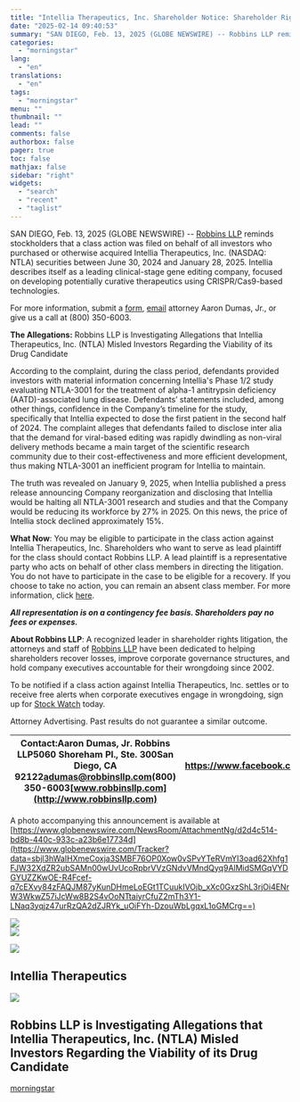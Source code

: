 ```yaml
---
title: "Intellia Therapeutics, Inc. Shareholder Notice: Shareholder Rights Law Firm Robbins LLP Reminds Investors of the Class Action Against NTLA"
date: "2025-02-14 09:40:53"
summary: "SAN DIEGO, Feb. 13, 2025 (GLOBE NEWSWIRE) -- Robbins LLP reminds stockholders that a class action was filed on behalf of all investors who purchased or otherwise acquired Intellia Therapeutics, Inc. (NASDAQ: NTLA) securities between June 30, 2024 and January 28, 2025. Intellia describes itself as a leading clinical-stage gene..."
categories:
  - "morningstar"
lang:
  - "en"
translations:
  - "en"
tags:
  - "morningstar"
menu: ""
thumbnail: ""
lead: ""
comments: false
authorbox: false
pager: true
toc: false
mathjax: false
sidebar: "right"
widgets:
  - "search"
  - "recent"
  - "taglist"
---
```


SAN DIEGO, Feb. 13, 2025 (GLOBE NEWSWIRE) -- [Robbins LLP](https://www.globenewswire.com/Tracker?data=xk93b825FQDNP8Unw95er-vGES4kvYEMuqwPLi35bG0eKa_7IQOufwODxys8i26MP-6NHSXhFwNkDbhfIT6LBoY65eEIMfS7Rs0D54oq5HYOFXfJPnqH-nx5U3ZkXkMW) reminds stockholders that a class action was filed on behalf of all investors who purchased or otherwise acquired Intellia Therapeutics, Inc. (NASDAQ: NTLA) securities between June 30, 2024 and January 28, 2025. Intellia describes itself as a leading clinical-stage gene editing company, focused on developing potentially curative therapeutics using CRISPR/Cas9-based technologies.

For more information, submit a [form](https://www.globenewswire.com/Tracker?data=MELmLlHlishxw4eY54Gmn5_JYABYN0cnVdFfpFNzKTR3LG2cqwgrtGjwnoggXTxFNWUaT66QQi0e5bAzcSFgKluvioIN0pdZ-doQZR5Lzg0=), [email](https://www.globenewswire.com/Tracker?data=HlbiaMKGHZmrfdY6aGpdUI1gC8IKRK_0zfyZ2HSDlpI2QGzcFTJT-PENf_e5INwVL8TYAeji76mNyWQaxWeupg==) attorney Aaron Dumas, Jr., or give us a call at (800) 350-6003.

**The Allegations:** Robbins LLP is Investigating Allegations that Intellia Therapeutics, Inc. (NTLA) Misled Investors Regarding the Viability of its Drug Candidate

According to the complaint, during the class period, defendants provided investors with material information concerning Intellia's Phase 1/2 study evaluating NTLA-3001 for the treatment of alpha-1 antitrypsin deficiency (AATD)-associated lung disease. Defendants’ statements included, among other things, confidence in the Company’s timeline for the study, specifically that Intellia expected to dose the first patient in the second half of 2024. The complaint alleges that defendants failed to disclose inter alia that the demand for viral-based editing was rapidly dwindling as non-viral delivery methods became a main target of the scientific research community due to their cost-effectiveness and more efficient development, thus making NTLA-3001 an inefficient program for Intellia to maintain.

The truth was revealed on January 9, 2025, when Intellia published a press release announcing Company reorganization and disclosing that Intellia would be halting all NTLA-3001 research and studies and that the Company would be reducing its workforce by 27% in 2025. On this news, the price of Intellia stock declined approximately 15%.

**What Now**: You may be eligible to participate in the class action against Intellia Therapeutics, Inc. Shareholders who want to serve as lead plaintiff for the class should contact Robbins LLP. A lead plaintiff is a representative party who acts on behalf of other class members in directing the litigation. You do not have to participate in the case to be eligible for a recovery. If you choose to take no action, you can remain an absent class member. For more information, click [here](https://www.globenewswire.com/Tracker?data=0zT10AEBQvC22VcTXkUQHqnYxiq-O6T2UXFmCtKP3FPDKzqTOyIfTMqat4OdGZb5TSwsfXhJon0ZRZ0ioOgeIfS6RjoKmunctrL-6hX9fiM=).

***All representation is on a contingency fee basis. Shareholders pay no fees or expenses.***

**About Robbins LLP**: A recognized leader in shareholder rights litigation, the attorneys and staff of [Robbins LLP](https://www.globenewswire.com/Tracker?data=xk93b825FQDNP8Unw95er53Uljd7awXcYcDhy5f9kBulVa1VD3zLwRYhXg8HaG-2DkT4vwV1nzhX7J4Wo_MdlA==) have been dedicated to helping shareholders recover losses, improve corporate governance structures, and hold company executives accountable for their wrongdoing since 2002.

To be notified if a class action against Intellia Therapeutics, Inc. settles or to receive free alerts when corporate executives engage in wrongdoing, sign up for [Stock Watch](https://www.globenewswire.com/Tracker?data=2fVSVnfQOfjf00P9FgcZbMyy5sz4VooypjXozBsn31WURYZU2BbbL20PY05oXJVj8imCOSM3E11h4e2cfa6wxVXw00SQ0rbMCbik0vHBHq8=) today.

Attorney Advertising. Past results do not guarantee a similar outcome.

| Contact:Aaron Dumas, Jr. Robbins LLP5060 Shoreham Pl., Ste. 300San Diego, CA 92122[adumas@robbinsllp.com](mailto:adumas@robbinsllp.com)(800) 350-6003[www.robbinsllp.com](http://www.robbinsllp.com) | <https://www.facebook.com/RobbinsLLP/><https://www.linkedin.com/company/robbins-llp/> |
| --- | --- |

A photo accompanying this announcement is available at [https://www.globenewswire.com/NewsRoom/AttachmentNg/d2d4c514-bd8b-440c-933c-a23b6e17734d](https://www.globenewswire.com/Tracker?data=sbjl3hWaIHXmeCoxja3SMBF76OP0Xow0vSPvYTeRVmYI3oad62Xhfg1FJW32XdZR2ubSAMn00wUvUcoRpbrVVzGNdvVMndQyq9AlMidSMGqVYDGYUZZKwOE-R4Fcef-q7cEXvy84zFAQJM87yKunDHmeLoEGt1TCuukIVOjb_xXc0GxzShL3rjOi4ENrW3WkwZ57iJcWw8B2S4vOoNTtaiyrCfuZ2mTh3Y1-LNaq3yqjz47urRzQA2dZJRYk_uOiFYh-DzouWbLgqxL1oGMCrg==)

 ![](https://www.globenewswire.com/newsroom/ti?nf=OTM1ODUyMSM2NzUxMzcwIzIwMTExNjQ=)   
 ![](https://ml.globenewswire.com/media/ZmY3NzQxMDYtMzIxNC00OTBjLTllMWItMjYyNzE5ODdmOGU4LTEwMjI3Mzc=/tiny/Robbins-LLP.png)

 [![](https://ml.globenewswire.com/media/f6c754ad-b344-4389-a551-cf97ce05752e/small/robbins-llp-logo-white-background1583450-1-png.png)](https://www.globenewswire.com/NewsRoom/AttachmentNg/f6c754ad-b344-4389-a551-cf97ce05752e)

Intellia Therapeutics
---------------------

  [![](https://ml.globenewswire.com/media/d2d4c514-bd8b-440c-933c-a23b6e17734d/medium/intellia-therapeutics.jpg)](https://www.globenewswire.com/NewsRoom/AttachmentNg/d2d4c514-bd8b-440c-933c-a23b6e17734d/en) 

Robbins LLP is Investigating Allegations that Intellia Therapeutics, Inc. (NTLA) Misled Investors Regarding the Viability of its Drug Candidate
-----------------------------------------------------------------------------------------------------------------------------------------------

[morningstar](https://www.morningstar.com/news/globe-newswire/9358521/intellia-therapeutics-inc-shareholder-notice-shareholder-rights-law-firm-robbins-llp-reminds-investors-of-the-class-action-against-ntla)
